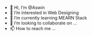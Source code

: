 - 👋 Hi, I’m @Aswin
- 👀 I’m interested in Web Designing
- 🌱 I’m currently learning MEARN Stack
- 💞️ I’m looking to collaborate on ...
- 📫 How to reach me ...

<!---
CyberGpsy/CyberGpsy is a ✨ special ✨ repository because its `README.md` (this file) appears on your GitHub profile.
You can click the Preview link to take a look at your changes.
--->

